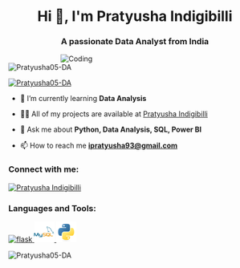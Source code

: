 <h1 align="center">Hi 👋, I'm Pratyusha Indigibilli</h1>
<h3 align="center">A passionate Data Analyst from India</h3>

<img align="right" alt="Coding" width="400" src="https://cdn.dribbble.com/users/116207/screenshots/4687367/programmer.gif" />

<p align="left"> <img src="https://komarev.com/ghpvc/?username=Pratyusha05-DA&label=Profile%20views&color=0e75b6&style=flat" alt="Pratyusha05-DA" /> </p>

<p align="left"> <a href="https://github.com/ryo-ma/github-profile-trophy"><img src="https://github-profile-trophy.vercel.app/?username=Pratyusha05-DA" alt="Pratyusha05-DA" /></a> </p>

- 🌱 I’m currently learning **Data Analysis**

- 👨‍💻 All of my projects are available at [Pratyusha Indigibilli](https://github.com/Pratyusha05-DA)

- 💬 Ask me about **Python, Data Analysis, SQL, Power BI**

- 📫 How to reach me **ipratyusha93@gmail.com**

<h3 align="left">Connect with me:</h3>
<p align="left">
<a href="https://www.linkedin.com/in/pratyusha-indigibilli-93581b2b6/" target="_blank"><img align="center" src="https://raw.githubusercontent.com/rahuldkjain/github-profile-readme-generator/master/src/images/icons/Social/linked-in-alt.svg" alt="Pratyusha Indigibilli" height="30" width="40" /></a>
</p>

<h3 align="left">Languages and Tools:</h3>
<p align="left"> 
    <a href="https://flask.palletsprojects.com/" target="_blank" rel="noreferrer"> 
        <img src="https://www.vectorlogo.zone/logos/pocoo_flask/pocoo_flask-icon.svg" alt="flask" width="40" height="40"/> 
    </a> 
    <a href="https://www.mysql.com/" target="_blank" rel="noreferrer"> 
        <img src="https://raw.githubusercontent.com/devicons/devicon/master/icons/mysql/mysql-original-wordmark.svg" alt="mysql" width="40" height="40"/> 
    </a> 
    <a href="https://www.python.org" target="_blank" rel="noreferrer"> 
        <img src="https://raw.githubusercontent.com/devicons/devicon/master/icons/python/python-original.svg" alt="python" width="40" height="40"/> 
    </a> 
</p>

<p><img align="center" src="https://github-readme-stats.vercel.app/api/top-langs?username=Pratyusha05-DA&show_icons=true&locale=en&layout=compact" alt="Pratyusha05-DA" /></p>
